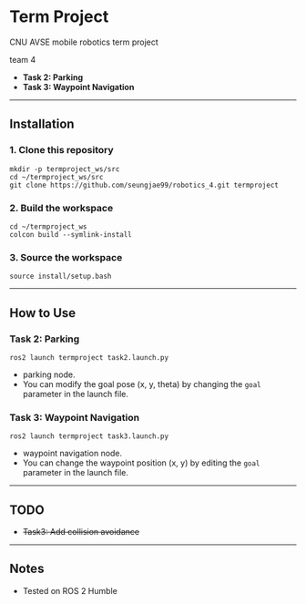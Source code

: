 # Term Project

CNU AVSE mobile robotics term project

team 4

- **Task 2: Parking**
- **Task 3: Waypoint Navigation**

---

## Installation

### 1. Clone this repository
```
mkdir -p termproject_ws/src
cd ~/termproject_ws/src
git clone https://github.com/seungjae99/robotics_4.git termproject
```

### 2. Build the workspace
```
cd ~/termproject_ws
colcon build --symlink-install
```

### 3. Source the workspace
```
source install/setup.bash
```

---

## How to Use

### Task 2: Parking
```
ros2 launch termproject task2.launch.py
```

- parking node.
- You can modify the goal pose (x, y, theta) by changing the `goal` parameter in the launch file.


### Task 3: Waypoint Navigation
```
ros2 launch termproject task3.launch.py
```

- waypoint navigation node.
- You can change the waypoint position (x, y) by editing the `goal` parameter in the launch file.

---

## TODO

- ~~Task3: Add collision avoidance~~

---

## Notes

- Tested on ROS 2 Humble
